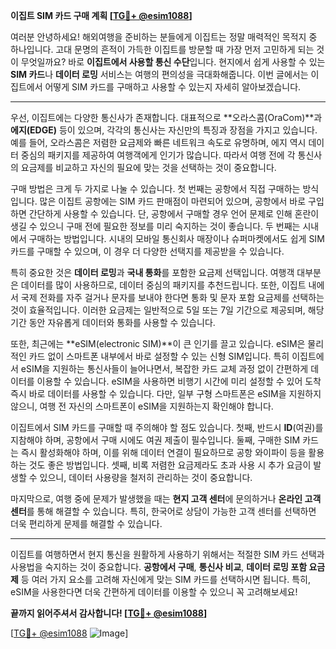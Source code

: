 **이집트 SIM 카드 구매 계획 [[TG💪+ @esim1088](https://t.me/s/esim1088)]**

여러분 안녕하세요! 해외여행을 준비하는 분들에게 이집트는 정말 매력적인 목적지 중 하나입니다. 고대 문명의 흔적이 가득한 이집트를 방문할 때 가장 먼저 고민하게 되는 것이 무엇일까요? 바로 **이집트에서 사용할 통신 수단**입니다. 현지에서 쉽게 사용할 수 있는 **SIM 카드**나 **데이터 로밍** 서비스는 여행의 편의성을 극대화해줍니다. 이번 글에서는 이집트에서 어떻게 SIM 카드를 구매하고 사용할 수 있는지 자세히 알아보겠습니다.

---

우선, 이집트에는 다양한 통신사가 존재합니다. 대표적으로 **오라스콤(OraCom)**과 **에지(EDGE)** 등이 있으며, 각각의 통신사는 자신만의 특징과 장점을 가지고 있습니다. 예를 들어, 오라스콤은 저렴한 요금제와 빠른 네트워크 속도로 유명하며, 에지 역시 데이터 중심의 패키지를 제공하여 여행객에게 인기가 많습니다. 따라서 여행 전에 각 통신사의 요금제를 비교하고 자신의 필요에 맞는 것을 선택하는 것이 중요합니다.

구매 방법은 크게 두 가지로 나눌 수 있습니다. 첫 번째는 공항에서 직접 구매하는 방식입니다. 많은 이집트 공항에는 SIM 카드 판매점이 마련되어 있으며, 공항에서 바로 구입하면 간단하게 사용할 수 있습니다. 단, 공항에서 구매할 경우 언어 문제로 인해 혼란이 생길 수 있으니 구매 전에 필요한 정보를 미리 숙지하는 것이 좋습니다. 두 번째는 시내에서 구매하는 방법입니다. 시내의 모바일 통신회사 매장이나 슈퍼마켓에서도 쉽게 SIM 카드를 구매할 수 있으며, 이 경우 더 다양한 선택지를 제공받을 수 있습니다.

특히 중요한 것은 **데이터 로밍**과 **국내 통화**를 포함한 요금제 선택입니다. 여행객 대부분은 데이터를 많이 사용하므로, 데이터 중심의 패키지를 추천드립니다. 또한, 이집트 내에서 국제 전화를 자주 걸거나 문자를 보내야 한다면 통화 및 문자 포함 요금제를 선택하는 것이 효율적입니다. 이러한 요금제는 일반적으로 5일 또는 7일 기간으로 제공되며, 해당 기간 동안 자유롭게 데이터와 통화를 사용할 수 있습니다.

또한, 최근에는 **eSIM(electronic SIM)**이 큰 인기를 끌고 있습니다. eSIM은 물리적인 카드 없이 스마트폰 내부에서 바로 설정할 수 있는 신형 SIM입니다. 특히 이집트에서 eSIM을 지원하는 통신사들이 늘어나면서, 복잡한 카드 교체 과정 없이 간편하게 데이터를 이용할 수 있습니다. eSIM을 사용하면 비행기 시간에 미리 설정할 수 있어 도착 즉시 바로 데이터를 사용할 수 있습니다. 다만, 일부 구형 스마트폰은 eSIM을 지원하지 않으니, 여행 전 자신의 스마트폰이 eSIM을 지원하는지 확인해야 합니다.

이집트에서 SIM 카드를 구매할 때 주의해야 할 점도 있습니다. 첫째, 반드시 **ID**(여권)를 지참해야 하며, 공항에서 구매 시에도 여권 제출이 필수입니다. 둘째, 구매한 SIM 카드는 즉시 활성화해야 하며, 이를 위해 데이터 연결이 필요하므로 공항 와이파이 등을 활용하는 것도 좋은 방법입니다. 셋째, 비록 저렴한 요금제라도 초과 사용 시 추가 요금이 발생할 수 있으니, 데이터 사용량을 철저히 관리하는 것이 중요합니다.

마지막으로, 여행 중에 문제가 발생했을 때는 **현지 고객 센터**에 문의하거나 **온라인 고객센터**를 통해 해결할 수 있습니다. 특히, 한국어로 상담이 가능한 고객 센터를 선택하면 더욱 편리하게 문제를 해결할 수 있습니다.

---

이집트를 여행하면서 현지 통신을 원활하게 사용하기 위해서는 적절한 SIM 카드 선택과 사용법을 숙지하는 것이 중요합니다. **공항에서 구매**, **통신사 비교**, **데이터 로밍 포함 요금제** 등 여러 가지 요소를 고려해 자신에게 맞는 SIM 카드를 선택하시면 됩니다. 특히, eSIM을 사용한다면 더욱 간편하게 데이터를 이용할 수 있으니 꼭 고려해보세요!

**끝까지 읽어주셔서 감사합니다! [[TG💪+ @esim1088](https://t.me/s/esim1088)]**  

[[TG💪+ @esim1088](https://t.me/s/esim1088) ![Image](https://i.postimg.cc/Y0z9fWf4/image.png)]